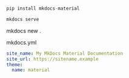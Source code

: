 ``` python

pip install mkdocs-material

mkdocs serve
```

mkdocs new .

mkdocs.yml
``` yml
site_name: My MkDocs Material Documentation
site_url: https://sitename.example
theme:
  name: material

```